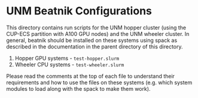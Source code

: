 # UNM Beatnik Configurations
This directory contains run scripts for the UNM hopper cluster (using the CUP-ECS partition with A100 GPU nodes) and the UNM wheeler cluster. In general, beatnik should be installed on these systems using spack as described in the documentation in the parent directory of this directory.


  1. Hopper GPU systems - `test-hopper.slurm`
  2. Wheeler CPU systems - `test-wheeler.slurm`

Please read the comments at the top of each file to understand their requirements and how to use the files on these systems (e.g. which system modules to load along with the spack to make them work).
